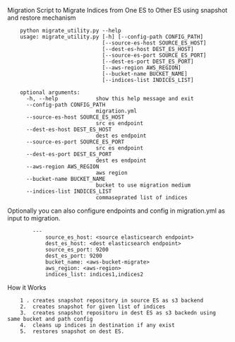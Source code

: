 Migration Script to Migrate Indices from One ES to Other ES using snapshot and restore mechanism

        python migrate_utility.py --help
        usage: migrate_utility.py [-h] [--config-path CONFIG_PATH]
                                  [--source-es-host SOURCE_ES_HOST]
                                  [--dest-es-host DEST_ES_HOST]
                                  [--source-es-port SOURCE_ES_PORT]
                                  [--dest-es-port DEST_ES_PORT]
                                  [--aws-region AWS_REGION]
                                  [--bucket-name BUCKET_NAME]
                                  [--indices-list INDICES_LIST]
        
        optional arguments:
          -h, --help            show this help message and exit
          --config-path CONFIG_PATH
                                migration.yml
          --source-es-host SOURCE_ES_HOST
                                src es endpoint
          --dest-es-host DEST_ES_HOST
                                dest es endpoint
          --source-es-port SOURCE_ES_PORT
                                src es endpoint
          --dest-es-port DEST_ES_PORT
                                dest es endpoint
          --aws-region AWS_REGION
                                aws region
          --bucket-name BUCKET_NAME
                                bucket to use migration medium
          --indices-list INDICES_LIST
                                commaseprated list of indices
                                

Optionally you can also configure endpoints and config in migration.yml as input to migration. 


            ---
                source_es_host: <source elasticsearch endpoint>
                dest_es_host: <dest elasticsearch endpoint>
                source_es_port: 9200
                dest_es_port: 9200
                bucket_name: <aws-bucket-migrate>
                aws_region: <aws-region>
                indices_list: indices1,indices2


How it Works

        1 . creates snapshot repository in source ES as s3 backend
        2.  creates snapshot for given list of indices
        3.  creates snapshot repositoru in dest ES as s3 backedn using same bucket and path config
        4.  cleans up indices in destination if any exist
        5.  restores snapshot on dest ES.
